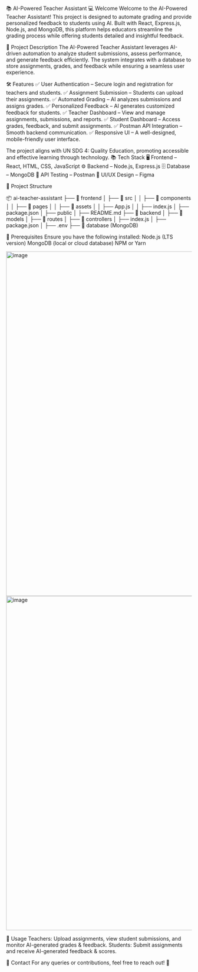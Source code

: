 📚 AI-Powered Teacher Assistant
💻 Welcome
Welcome to the AI-Powered Teacher Assistant! This project is designed to automate grading and provide personalized feedback to students using AI. Built with React, Express.js, Node.js, and MongoDB, this platform helps educators streamline the grading process while offering students detailed and insightful feedback.

📜 Project Description
The AI-Powered Teacher Assistant leverages AI-driven automation to analyze student submissions, assess performance, and generate feedback efficiently. The system integrates with a database to store assignments, grades, and feedback while ensuring a seamless user experience.

🛠 Features
✅ User Authentication – Secure login and registration for teachers and students.
✅ Assignment Submission – Students can upload their assignments.
✅ Automated Grading – AI analyzes submissions and assigns grades.
✅ Personalized Feedback – AI generates customized feedback for students.
✅ Teacher Dashboard – View and manage assignments, submissions, and reports.
✅ Student Dashboard – Access grades, feedback, and submit assignments.
✅ Postman API Integration – Smooth backend communication.
✅ Responsive UI – A well-designed, mobile-friendly user interface.

The project aligns with UN SDG 4: Quality Education, promoting accessible and effective learning through technology.
📚 Tech Stack
🖥️ Frontend – React, HTML, CSS, JavaScript
⚙️ Backend – Node.js, Express.js
🗄️ Database – MongoDB
🔗 API Testing – Postman
🎨 UI/UX Design – Figma

📂 Project Structure

📦 ai-teacher-assistant
├── 📁 frontend
│   ├── 📂 src
│   │   ├── 📂 components
│   │   ├── 📂 pages
│   │   ├── 📂 assets
│   │   ├── App.js
│   │   ├── index.js
│   ├── package.json
│   ├── public
│   ├── README.md
├── 📁 backend
│   ├── 📂 models
│   ├── 📂 routes
│   ├── 📂 controllers
│   ├── index.js
│   ├── package.json
│   ├── .env
├── 📁 database (MongoDB)

🔹 Prerequisites
Ensure you have the following installed:
Node.js (LTS version)
MongoDB (local or cloud database)
NPM or Yarn

<img width="1884" height="932" alt="image" src="https://github.com/user-attachments/assets/071b955e-cabf-47cf-b94d-a33e7609b2a3" />
<img width="1877" height="904" alt="image" src="https://github.com/user-attachments/assets/0025ade2-3b5e-43c1-8169-372ef62e96a4" />


📌 Usage
Teachers: Upload assignments, view student submissions, and monitor AI-generated grades & feedback.
Students: Submit assignments and receive AI-generated feedback & scores.

📩 Contact
For any queries or contributions, feel free to reach out! 🚀
